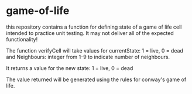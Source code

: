 # game-of-life

this repository contains a function for defining state of a game of life cell intended to practice unit testing. It may not deliver all of the expected functionality!


The function verifyCell will take values for currentState: 1 = live, 0 = dead
                              and Neighbours: integer from 1-9 to indicate number of neighbours.

It returns a value for the new state: 1 = live, 0 = dead

The value returned will be generated using the rules for conway's game of life.